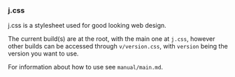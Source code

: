 ### j.css

j.css is a stylesheet used for good looking web design.

The current build(s) are at the root, with the main one at `j.css`, however other builds can be accessed through `v/version.css`, with `version` being the version you want to use.

For information about how to use see `manual/main.md`.
